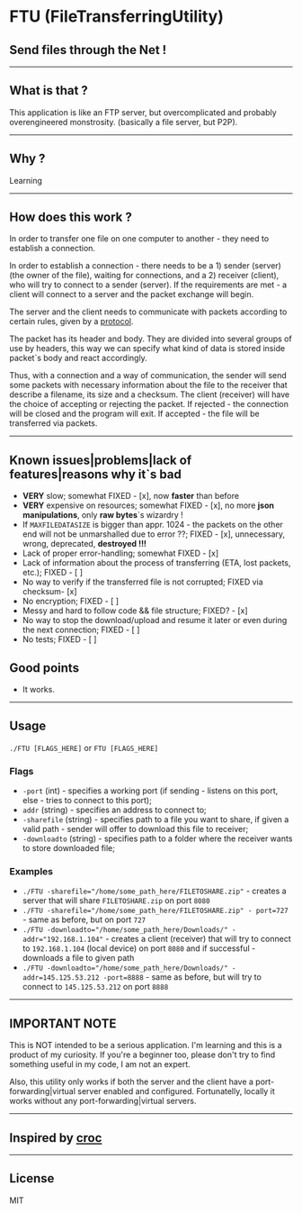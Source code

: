 # FTU (FileTransferringUtility)
## Send files through the Net ! 

---

## What is that ?
This application is like an FTP server, but overcomplicated and probably overengineered monstrosity. (basically a file server, but P2P).


---

## Why ?
Learning

---

## How does this work ?
In order to transfer one file on one computer to another - they need to establish a connection. 

In order to establish a connection - there needs to be a 1) sender (server) (the owner of the file), waiting for connections, and a 2) receiver (client), who will try to connect to a sender (server). If the requirements are met - a client will connect to a server and the packet exchange will begin.
 
The server and the client needs to communicate with packets according to certain rules, given by a [protocol](https://github.com/Unbewohnte/FTU/tree/main/protocol).

The packet has its header and body. They are divided into several groups of use by headers, this way we can specify what kind of data is stored inside packet`s body and react accordingly.

Thus, with a connection and a way of communication, the sender will send some packets with necessary information about the file to the receiver that describe a filename, its size and a checksum. The client (receiver) will have the choice of accepting or rejecting the packet. If rejected - the connection will be closed and the program will exit. If accepted - the file will be transferred via packets. 

---


## Known issues|problems|lack of features|reasons why it`s bad
- **VERY** slow; somewhat FIXED - [x], now **faster** than before   
- **VERY** expensive on resources; somewhat FIXED - [x], no more **json manipulations**, only **raw bytes**`s wizardry ! 
- If `MAXFILEDATASIZE` is bigger than appr. 1024 - the packets on the other end will not be unmarshalled due to error ??; FIXED - [x], unnecessary, wrong, deprecated, **destroyed !!!**
- Lack of proper error-handling; somewhat FIXED - [x]
- Lack of information about the process of transferring (ETA, lost packets, etc.); FIXED - [ ]
- No way to verify if the transferred file is not corrupted; FIXED via checksum- [x]
- No encryption; FIXED - [ ] 
- Messy and hard to follow code && file structure; FIXED? - [x]
- No way to stop the download/upload and resume it later or even during the next connection; FIXED - [ ] 
- No tests; FIXED - [ ]

## Good points
- It works.

---

## Usage
`./FTU [FLAGS_HERE]` or `FTU [FLAGS_HERE]`

### Flags
 
- `-port` (int) - specifies a working port (if sending - listens on this port, else - tries to connect to this port);
- `addr` (string) - specifies an address to connect to;
- `-sharefile` (string) - specifies path to a file you want to share, if given a valid path - sender will offer to download this file to receiver;
- `-downloadto` (string) - specifies path to a folder where the receiver wants to store downloaded file;

### Examples

- `./FTU -sharefile="/home/some_path_here/FILETOSHARE.zip"` - creates a server that will share `FILETOSHARE.zip` on port `8080`
- `./FTU -sharefile="/home/some_path_here/FILETOSHARE.zip" - port=727` - same as before, but on port `727`
- `./FTU -downloadto="/home/some_path_here/Downloads/" -addr="192.168.1.104"` - creates a client (receiver) that will try to connect to `192.168.1.104` (local device) on port `8080` and if successful - downloads a file to given path
- `./FTU -downloadto="/home/some_path_here/Downloads/" -addr=145.125.53.212 -port=8888` - same as before, but will try to connect to `145.125.53.212` on port `8888`


---

## IMPORTANT NOTE
This is NOT intended to be a serious application. I'm learning and this is a product of my curiosity. If you're a beginner too, please don't try to find something useful in my code, I am not an expert.

Also, this utility only works if both the server and the client have a port-forwarding|virtual server enabled and configured. Fortunatelly, locally it works without any port-forwarding|virtual servers.

---

## Inspired by [croc](https://github.com/schollz/croc)

--- 

## License
MIT